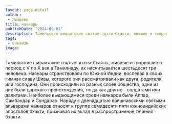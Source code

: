 ```yaml
---
layout: page-detail
author:
 - Яшодеви
title: наянары
publishDate: "2024-09-01"
description: Тамильские шиваитские святые поэты-бхакты, жившие и творившие в период с V по X век в Тамилнаду, их насчитывается шестьдесят три человека. Наянары странствовали по Южной Индии, воспевая в своих гимнах славу Шивы, которого они рассматривали как друга, родителя или господина. Они происходили из разных слоев общества, одни из них были царского происхождения, тогда как другие - солдатами или далитами. Наиболее выдающимися среди наянаров были Аппар, Самбандар и Сундарар. Наряду с двенадцатью вайшнавскими святыми альварами наянаров относят к группе семидесяти пяти южноиндийских апостолов бхакти, признавая их вклад в распространение течения бхакти.
tags:
 - шиваизм
image: 
---
```


Тамильские шиваитские святые поэты-бхакты, жившие и творившие в период с V по X век в Тамилнаду, их насчитывается шестьдесят три человека. Наянары странствовали по Южной Индии, воспевая в своих гимнах славу Шивы, которого они рассматривали как друга, родителя или господина. Они происходили из разных слоев общества, одни из них были царского происхождения, тогда как другие - солдатами или далитами. Наиболее выдающимися среди наянаров были Аппар, Самбандар и Сундарар. Наряду с двенадцатью вайшнавскими святыми альварами наянаров относят к группе семидесяти пяти южноиндийских апостолов бхакти, признавая их вклад в распространение течения бхакти.

